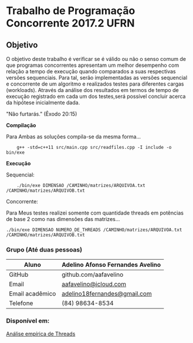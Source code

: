 # Trabalho de Programação Concorrente 2017.2 UFRN

## Objetivo

O objetivo deste trabalho é verificar se é válido ou não o senso comum de que programas concorrentes apresentam um melhor desempenho com relação a tempo de execução quando comparados a suas respectivas versões sequenciais. Para tal, serão implementadas as versões sequencial e concorrente de um algoritmo e realizados testes para diferentes cargas (workloads). Através da análise dos resultados em termos de tempo de execução registrado em cada um dos testes,será possível concluir acerca da hipó́tese inicialmente dada.


"Não furtarás." 
(Êxodo 20:15)

**Compilação**

Para Ambas as soluções compila-se da mesma forma...

```shell
	g++ -std=c++11 src/main.cpp src/readfiles.cpp -I include -o bin/exe
```

**Execução**

Sequencial:

```shell
	./bin/exe DIMENSAO /CAMINHO/matrizes/ARQUIVOA.txt /CAMINHO/matrizes/ARQUIVOB.txt
```

Concorrente:

Para Meus testes realizei somente com quantidade threads em potências de base 2 como nas dimensões das matrizes...

```shell
./bin/exe DIMENSAO NUMERO_DE_THREADS /CAMINHO/matrizes/ARQUIVOA.txt /CAMINHO/matrizes/ARQUIVOB.txt
```


### Grupo (Até duas pessoas)

|  Aluno                        | Adelino Afonso Fernandes Avelino  |
|-------------------------------|-----------------------------------|
|  GitHub                       |  github.com/aafavelino            |
|  Email               			|  aafavelino@icloud.com            |
|  Email acadêmico 				|  adelino18fernandes@gmail.com     |
|  Telefone						|  (84) 98634-8534					|

### Disponível em:

[Análise empírica de Threads](https://github.com/aafavelino/programacao_concorrente)
